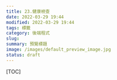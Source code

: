 ```yaml
---
title: 23.健康檢查
date: 2022-03-29 19:44
modified: 2022-03-29 19:44
tags: 標籤
category: 後端程式
slug:
summary: 預覽標題
image: /images/default_preview_image.jpg
status: draft
---
```


[TOC]